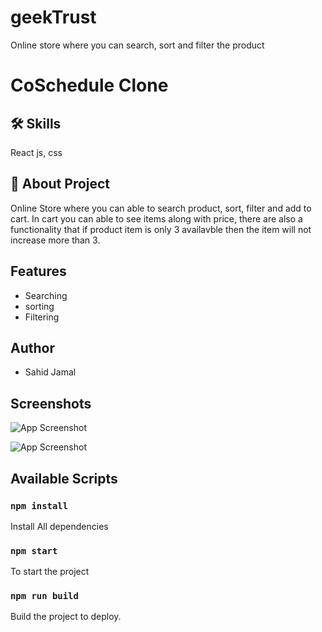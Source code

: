 # geekTrust
Online store where you can search, sort and filter the product


# CoSchedule Clone




## 🛠 Skills
React js, css





## 🚀 About Project
Online Store where you can able to search product, sort, filter and add to cart.
In cart you can able to see items along with price, there are also a functionality that if product item is only 3 availavble then the item will not increase more than 3.


## Features

- Searching
- sorting
- Filtering



## Author

- Sahid Jamal


## Screenshots

![App Screenshot](https://geektrust.s3.ap-southeast-1.amazonaws.com/coding-problems/shopping-cart/black-polo-men.png)

![App Screenshot](https://i.imgur.com/8OaJMRK.png)



## Available Scripts
### `npm install`
Install All dependencies 

### `npm start`
To start the project

### `npm run build`
Build the project to deploy.
